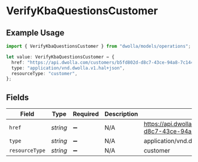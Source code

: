# VerifyKbaQuestionsCustomer

## Example Usage

```typescript
import { VerifyKbaQuestionsCustomer } from "dwolla/models/operations";

let value: VerifyKbaQuestionsCustomer = {
  href: "https://api.dwolla.com/customers/b5fd802d-d8c7-43ce-94a8-7c14485b7042",
  type: "application/vnd.dwolla.v1.hal+json",
  resourceType: "customer",
};
```

## Fields

| Field                                                                 | Type                                                                  | Required                                                              | Description                                                           | Example                                                               |
| --------------------------------------------------------------------- | --------------------------------------------------------------------- | --------------------------------------------------------------------- | --------------------------------------------------------------------- | --------------------------------------------------------------------- |
| `href`                                                                | *string*                                                              | :heavy_minus_sign:                                                    | N/A                                                                   | https://api.dwolla.com/customers/b5fd802d-d8c7-43ce-94a8-7c14485b7042 |
| `type`                                                                | *string*                                                              | :heavy_minus_sign:                                                    | N/A                                                                   | application/vnd.dwolla.v1.hal+json                                    |
| `resourceType`                                                        | *string*                                                              | :heavy_minus_sign:                                                    | N/A                                                                   | customer                                                              |
